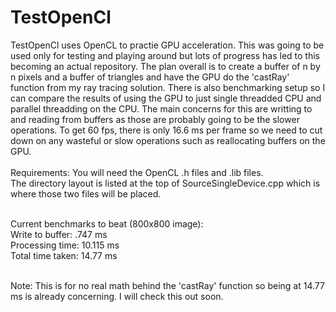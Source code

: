 # TestOpenCl

TestOpenCl uses OpenCL to practie GPU acceleration. This was going to be used only for testing and playing around but lots of progress has led to this becoming an actual repository. The plan overall is to create a buffer of n by n pixels and a buffer of triangles and have the GPU do the 'castRay' function from my ray tracing solution. There is also benchmarking setup so I can compare the results of using the GPU to just single threadded CPU and parallel threadding on the CPU. The main concerns for this are writting to and reading from buffers as those are probably going to be the slower operations. To get 60 fps, there is only 16.6 ms per frame so we need to cut down on any wasteful or slow operations such as reallocating buffers on the GPU.
<br>
<br>
Requirements:
You will need the OpenCL .h files and .lib files. <br>
The directory layout is listed at the top of SourceSingleDevice.cpp which is where those two files will be placed.

<br>
Current benchmarks to beat (800x800 image):
<br>
Write to buffer: .747 ms
<br>
Processing time: 10.115 ms
<br>
Total time taken: 14.77 ms
<br>
<br>

Note: This is for no real math behind the 'castRay' function so being at 14.77 ms is already concerning. I will check this out soon.
